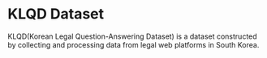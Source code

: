 # KLQD Dataset 
KLQD(Korean Legal Question-Answering Dataset) is a dataset constructed by collecting and processing data from legal web platforms in South Korea.
